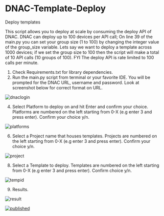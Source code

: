 # DNAC-Template-Deploy
Deploy templates 

This script allows you to deploy at scale by consuming the deploy API of DNAC. DNAC can deploy up to 100 devices per API call; On line 39 of the main.py you can set your group size (1 to 100) by changing the integer value of the group_size variable. Lets say we want to deploy a template across 1000 devices; if we set the group size to 100 then the script will make a total of 10 API calls (10 groups of 100). FYI The deploy API is rate limited to 100 calls per minute.



1) Check Requirements.txt for library dependencies.
2) Run the main.py script from terminal or your favorite IDE. You will be prompted for the DNAC URL, username and password.
   Look at screenshot below for correct format on URL.


![dnaclogin](https://user-images.githubusercontent.com/79263622/163636037-d847fd9d-19b2-460c-bb51-6625c856dd9d.jpg)


4) Select Platform to deploy on and hit Enter and confirm your choice. Platforms are numbered on the left starting from 0-X (e.g enter 3 and press enter). Confirm your choice y/n.


![platforms](https://user-images.githubusercontent.com/79263622/163636214-6ef12286-5921-4d49-8db9-1321bef87b23.jpg)


6) Select a Project name that houses templates. Projects are numbered on the left starting from 0-X (e.g enter 3 and press enter). Confirm your choice y/n.


![project](https://user-images.githubusercontent.com/79263622/163638432-504d367a-be86-4386-b96e-2f0385574340.jpg)


8) Select a Template to deploy. Templates are numbered on the left starting from 0-X (e.g enter 3 and press enter). Confirm choice y/n.


![tempid](https://user-images.githubusercontent.com/79263622/163641564-47312877-2a93-4227-9fed-18623cecb618.jpg)

9) Results.


![result](https://user-images.githubusercontent.com/79263622/163648933-88290a88-bc3b-4da3-ad35-98e9b1463265.jpg)


[![published](https://static.production.devnetcloud.com/codeexchange/assets/images/devnet-published.svg)](https://developer.cisco.com/codeexchange/github/repo/alekos3/DNAC-Deploy)

